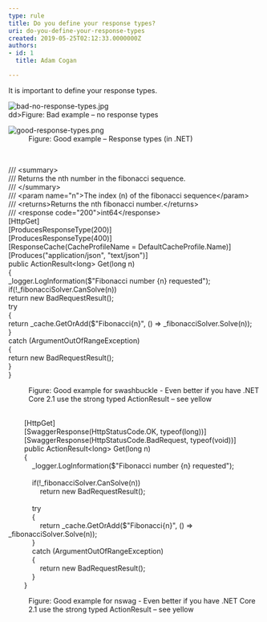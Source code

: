 ```yaml
---
type: rule
title: Do you define your response types?
uri: do-you-define-your-response-types
created: 2019-05-25T02:12:33.0000000Z
authors:
- id: 1
  title: Adam Cogan

---
```




<span class='intro'> <p>It is important to define your response types.</p><dl class="badImage"><dt><img src="/PublishingImages/bad-no-response-types.jpg" alt="bad-no-response-types.jpg" /></dt>
dd&gt;​Figure&#58; Bad example – no response types
</dl><dl class="goodImage"><dt><img src="/PublishingImages/good-response-types.png" alt="good-response-types.png" /></dt><dd>Figure&#58; Good example – Response types (in .NET)</dd>
</dl> </span>

<p><br></p><p class="ssw15-rteElement-CodeArea">/// &lt;summary&gt;<br>/// Returns the nth number in the fibonacci sequence.<br>/// &lt;/summary&gt;<br>/// &lt;param name=&quot;n&quot;&gt;The index (n) of the fibonacci sequence&lt;/param&gt;<br>/// &lt;returns&gt;Returns the nth fibonacci number.&lt;/returns&gt;<br>/// &lt;response code=&quot;200&quot;&gt;int64&lt;/response&gt;<br>[HttpGet]<br>[ProducesResponseType(200)]<br>[ProducesResponseType(400)]<br>[ResponseCache(CacheProfileName = DefaultCacheProfile.Name)]<br>[Produces(&quot;application/json&quot;,&#160;&quot;text/json&quot;)]<br>public&#160;<span class="ssw15-rteStyle-Highlight">ActionResult&lt;long&gt;</span> Get(long&#160;n)<br>&#123;<br>_logger.LogInformation($&quot;Fibonacci number &#123;n&#125; requested&quot;);<br>if(!_fibonacciSolver.CanSolve(n))<br>return&#160;new&#160;BadRequestResult();<br>try<br>&#123;<br>return&#160;_cache.GetOrAdd($&quot;Fibonacci&#123;n&#125;&quot;, () =&gt; _fibonacciSolver.Solve(n));<br>&#125;<br>catch&#160;(ArgumentOutOfRangeException)<br>&#123;<br>return&#160;new&#160;BadRequestResult();<br>&#125;<br>&#125;</p><dd class="ssw15-rteElement-FigureBad">Figure&#58; Good example for swashbuckle - Even b​etter if you have .NET Core 2.1 use the strong typed ActionResult – see yellow​​<br><br></dd><p class="ssw15-rteElement-CodeArea">&#160; &#160; &#160; &#160; [HttpGet]<br>&#160; &#160; &#160; &#160; [SwaggerResponse(HttpStatusCode.OK, typeof(long))]<br>&#160; &#160; &#160; &#160; [SwaggerResponse(HttpStatusCode.BadRequest, typeof(void))]<br>&#160; &#160; &#160; &#160; public <span class="ssw15-rteStyle-Highlight">ActionResult&lt;long&gt;</span> Get(long n)<br>&#160; &#160; &#160; &#160; &#123;<br>&#160; &#160; &#160; &#160; &#160; &#160; _logger.LogInformation($&quot;Fibonacci number &#123;n&#125; requested&quot;);<br>&#160; &#160; &#160; &#160; &#160; &#160;&#160;<br>&#160; &#160; &#160; &#160; &#160; &#160; if(!_fibonacciSolver.CanSolve(n))<br>&#160; &#160; &#160; &#160; &#160; &#160; &#160; &#160; return new BadRequestResult();<br>&#160;<br>&#160; &#160; &#160; &#160; &#160; &#160; try<br>&#160; &#160; &#160; &#160; &#160; &#160; &#123;<br>&#160; &#160; &#160; &#160; &#160; &#160; &#160; &#160; return _cache.GetOrAdd($&quot;Fibonacci&#123;n&#125;&quot;, () =&gt; _fibonacciSolver.Solve(n));<br>&#160; &#160; &#160; &#160; &#160; &#160; &#125;<br>&#160; &#160; &#160; &#160; &#160; &#160; catch (ArgumentOutOfRangeException)<br>&#160; &#160; &#160; &#160; &#160; &#160; &#123;<br>&#160; &#160; &#160; &#160; &#160; &#160; &#160; &#160; return new BadRequestResult();<br>&#160; &#160; &#160; &#160; &#160; &#160; &#125;<br>&#160; &#160; &#160; &#160; &#125;</p><dd class="ssw15-rteElement-FigureGood">Figure&#58; Good example for nswag - Even better if you have .NET Core 2.1 use the strong typed ActionResult – see yellow​​<br><br></dd>


